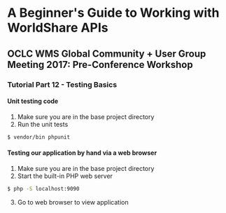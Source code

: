 # A Beginner's Guide to Working with WorldShare APIs
## OCLC WMS Global Community + User Group Meeting 2017: Pre-Conference Workshop
### Tutorial Part 12 - Testing Basics

#### Unit testing code
1. Make sure you are in the base project directory
2. Run the unit tests 
```bash
$ vendor/bin phpunit
```

#### Testing our application by hand via a web browser
1. Make sure you are in the base project directory
2. Start the built-in PHP web server
```bash
$ php -S localhost:9090
```
3. Go to web browser to view application